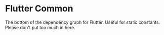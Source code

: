 # Flutter Common

The bottom of the dependency graph for Flutter. Useful for static constants.
Please don't put too much in here.
